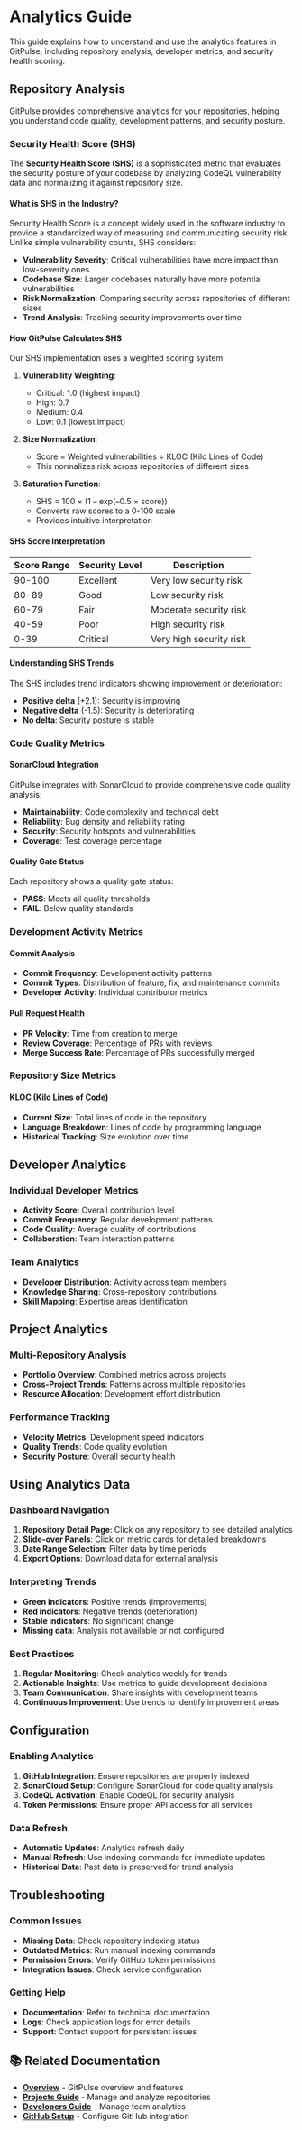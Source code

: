 # Analytics Guide

This guide explains how to understand and use the analytics features in GitPulse, including repository analysis, developer metrics, and security health scoring.

## Repository Analysis

GitPulse provides comprehensive analytics for your repositories, helping you understand code quality, development patterns, and security posture.

### Security Health Score (SHS)

The **Security Health Score (SHS)** is a sophisticated metric that evaluates the security posture of your codebase by analyzing CodeQL vulnerability data and normalizing it against repository size.

#### What is SHS in the Industry?

Security Health Score is a concept widely used in the software industry to provide a standardized way of measuring and communicating security risk. Unlike simple vulnerability counts, SHS considers:

- **Vulnerability Severity**: Critical vulnerabilities have more impact than low-severity ones
- **Codebase Size**: Larger codebases naturally have more potential vulnerabilities
- **Risk Normalization**: Comparing security across repositories of different sizes
- **Trend Analysis**: Tracking security improvements over time

#### How GitPulse Calculates SHS

Our SHS implementation uses a weighted scoring system:

1. **Vulnerability Weighting**:
   - Critical: 1.0 (highest impact)
   - High: 0.7
   - Medium: 0.4
   - Low: 0.1 (lowest impact)

2. **Size Normalization**:
   - Score = Weighted vulnerabilities ÷ KLOC (Kilo Lines of Code)
   - This normalizes risk across repositories of different sizes

3. **Saturation Function**:
   - SHS = 100 × (1 – exp(–0.5 × score))
   - Converts raw scores to a 0-100 scale
   - Provides intuitive interpretation

#### SHS Score Interpretation

| Score Range | Security Level | Description |
|-------------|----------------|-------------|
| 90-100 | Excellent | Very low security risk |
| 80-89 | Good | Low security risk |
| 60-79 | Fair | Moderate security risk |
| 40-59 | Poor | High security risk |
| 0-39 | Critical | Very high security risk |

#### Understanding SHS Trends

The SHS includes trend indicators showing improvement or deterioration:

- **Positive delta** (+2.1): Security is improving
- **Negative delta** (-1.5): Security is deteriorating
- **No delta**: Security posture is stable

### Code Quality Metrics

#### SonarCloud Integration

GitPulse integrates with SonarCloud to provide comprehensive code quality analysis:

- **Maintainability**: Code complexity and technical debt
- **Reliability**: Bug density and reliability rating
- **Security**: Security hotspots and vulnerabilities
- **Coverage**: Test coverage percentage

#### Quality Gate Status

Each repository shows a quality gate status:
- **PASS**: Meets all quality thresholds
- **FAIL**: Below quality standards

### Development Activity Metrics

#### Commit Analysis

- **Commit Frequency**: Development activity patterns
- **Commit Types**: Distribution of feature, fix, and maintenance commits
- **Developer Activity**: Individual contributor metrics

#### Pull Request Health

- **PR Velocity**: Time from creation to merge
- **Review Coverage**: Percentage of PRs with reviews
- **Merge Success Rate**: Percentage of PRs successfully merged

### Repository Size Metrics

#### KLOC (Kilo Lines of Code)

- **Current Size**: Total lines of code in the repository
- **Language Breakdown**: Lines of code by programming language
- **Historical Tracking**: Size evolution over time

## Developer Analytics

### Individual Developer Metrics

- **Activity Score**: Overall contribution level
- **Commit Frequency**: Regular development patterns
- **Code Quality**: Average quality of contributions
- **Collaboration**: Team interaction patterns

### Team Analytics

- **Developer Distribution**: Activity across team members
- **Knowledge Sharing**: Cross-repository contributions
- **Skill Mapping**: Expertise areas identification

## Project Analytics

### Multi-Repository Analysis

- **Portfolio Overview**: Combined metrics across projects
- **Cross-Project Trends**: Patterns across multiple repositories
- **Resource Allocation**: Development effort distribution

### Performance Tracking

- **Velocity Metrics**: Development speed indicators
- **Quality Trends**: Code quality evolution
- **Security Posture**: Overall security health

## Using Analytics Data

### Dashboard Navigation

1. **Repository Detail Page**: Click on any repository to see detailed analytics
2. **Slide-over Panels**: Click on metric cards for detailed breakdowns
3. **Date Range Selection**: Filter data by time periods
4. **Export Options**: Download data for external analysis

### Interpreting Trends

- **Green indicators**: Positive trends (improvements)
- **Red indicators**: Negative trends (deterioration)
- **Stable indicators**: No significant change
- **Missing data**: Analysis not available or not configured

### Best Practices

1. **Regular Monitoring**: Check analytics weekly for trends
2. **Actionable Insights**: Use metrics to guide development decisions
3. **Team Communication**: Share insights with development teams
4. **Continuous Improvement**: Use trends to identify improvement areas

## Configuration

### Enabling Analytics

1. **GitHub Integration**: Ensure repositories are properly indexed
2. **SonarCloud Setup**: Configure SonarCloud for code quality analysis
3. **CodeQL Activation**: Enable CodeQL for security analysis
4. **Token Permissions**: Ensure proper API access for all services

### Data Refresh

- **Automatic Updates**: Analytics refresh daily
- **Manual Refresh**: Use indexing commands for immediate updates
- **Historical Data**: Past data is preserved for trend analysis

## Troubleshooting

### Common Issues

- **Missing Data**: Check repository indexing status
- **Outdated Metrics**: Run manual indexing commands
- **Permission Errors**: Verify GitHub token permissions
- **Integration Issues**: Check service configuration

### Getting Help

- **Documentation**: Refer to technical documentation
- **Logs**: Check application logs for error details
- **Support**: Contact support for persistent issues

## 📚 Related Documentation

- **[Overview](overview.md)** - GitPulse overview and features
- **[Projects Guide](projects.md)** - Manage and analyze repositories
- **[Developers Guide](developers.md)** - Manage team analytics
- **[GitHub Setup](github-setup.md)** - Configure GitHub integration 